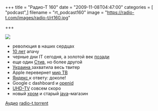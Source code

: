 +++
title = "Радио-Т 160"
date = "2009-11-08T04:47:00"
categories = [ "podcast",]
filename = "rt_podcast160"
image = "https://radio-t.com/images/radio-t/rt160.jpg"

+++

![](https://radio-t.com/images/radio-t/rt160.jpg)

- революция в наших сердцах
- [10 лет](http://java.dzone.com/news/apache-celebrating-10-years) апачу
- черные дни IT сегодня, а золотой век [позади](http://business.compulenta.ru/473256/)
- еще один [Стив](http://business.compulenta.ru/474697/), но более другой
- [Украина ](http://clubs.ya.ru/yandex-ua/replies.xml?item_no=252)захватила весь твитер
- Apple перевернет [мир ТВ](http://culture.compulenta.ru/473724/)
- [Яндекс ](http://internet.cnews.ru/news/top/index.shtml?2009/11/05/368493)к ответу: доколе!
- Google с dashboard и [openid](http://www.itc.ua/node/41942)
- [UHD-TV](http://hothardware.com/News/Got-HDTV-Get-Ready-For-UHDTV/) совсем скоро
- новый [хром](http://internetno.net/2009/11/03/chrome-bookmarks-sync/) и старый [java](http://java.dzone.com/news/java-app-store-go-live-month)–магазин

[Аудио](https://archive.rucast.net/radio-t/media/rt_podcast160.mp3)
[radio-t.torrent](http://www.radio-t.com/torrents/rt_podcast160.mp3.torrent)
<audio src="https://archive.rucast.net/radio-t/media/rt_podcast160.mp3" preload="none"></audio>